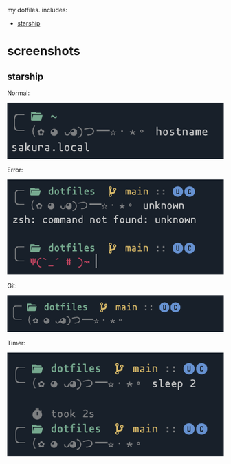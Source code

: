 my dotfiles. includes:

- [starship](https://starship.rs)

# screenshots

## starship

Normal:

![](./screenshots/starship/normal.png)

Error:

![](./screenshots/starship/error.png)

Git:

![](./screenshots/starship/git.png)

Timer:

![](./screenshots/starship/timer.png)

